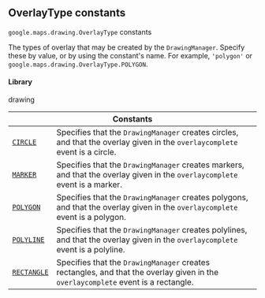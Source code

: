 
<h2 id="OverlayType">OverlayType constants</h2>
<p>
<code><span itemprop="path">google.maps.drawing</span>.<span itemprop="name">OverlayType</span></code>
constants
</p>
<p>The types of overlay that may be created by the <code>DrawingManager</code>. Specify these by value, or by using the constant's name. For example, <code>'polygon'</code> or <code>google.maps.drawing.OverlayType.POLYGON</code>.</p>
<h4>Library</h4>
<p>drawing</p>
<div class="devsite-table-wrapper"><table class="constants responsive" summary="OverlayType constants">
<thead>
<tr><th colspan="2">Constants</th>
</tr></thead>
<tbody>
<tr id="OverlayType.CIRCLE">
<td itemprop="property"><code><a class="secret-link" href="#OverlayType.CIRCLE"><span>CIRCLE</span></a></code></td>
<td>Specifies that the <code><span>DrawingManager</span></code> creates circles, and that the overlay given in the <code><span>overlaycomplete</span></code> event is a circle.</td>
</tr>
<tr id="OverlayType.MARKER">
<td itemprop="property"><code><a class="secret-link" href="#OverlayType.MARKER"><span>MARKER</span></a></code></td>
<td>Specifies that the <code><span>DrawingManager</span></code> creates markers, and that the overlay given in the <code><span>overlaycomplete</span></code> event is a marker.</td>
</tr>
<tr id="OverlayType.POLYGON">
<td itemprop="property"><code><a class="secret-link" href="#OverlayType.POLYGON"><span>POLYGON</span></a></code></td>
<td>Specifies that the <code><span>DrawingManager</span></code> creates polygons, and that the overlay given in the <code><span>overlaycomplete</span></code> event is a polygon.</td>
</tr>
<tr id="OverlayType.POLYLINE">
<td itemprop="property"><code><a class="secret-link" href="#OverlayType.POLYLINE"><span>POLYLINE</span></a></code></td>
<td>Specifies that the <code><span>DrawingManager</span></code> creates polylines, and that the overlay given in the <code><span>overlaycomplete</span></code> event is a polyline.</td>
</tr>
<tr id="OverlayType.RECTANGLE">
<td itemprop="property"><code><a class="secret-link" href="#OverlayType.RECTANGLE"><span>RECTANGLE</span></a></code></td>
<td>Specifies that the <code><span>DrawingManager</span></code> creates rectangles, and that the overlay given in the <code><span>overlaycomplete</span></code> event is a rectangle.</td>
</tr>
</tbody>
</table></div>
